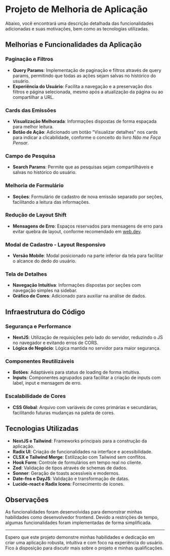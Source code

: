 # Projeto de Melhoria de Aplicação

Abaixo, você encontrará uma descrição detalhada das funcionalidades adicionadas e suas motivações, bem como as tecnologias utilizadas.

## Melhorias e Funcionalidades da Aplicação

### Paginação e Filtros

- **Query Params**: Implementação de paginação e filtros através de query params, permitindo que todas as ações sejam salvas no histórico do usuário.
- **Experiência do Usuário**: Facilita a navegação e a preservação dos filtros e página selecionada, mesmo após a atualização da página ou ao compartilhar a URL.

### Cards das Emissões

- **Visualização Melhorada**: Informações dispostas de forma espaçada para melhor leitura.
- **Botão de Ação**: Adicionado um botão "Visualizar detalhes" nos cards para indicar a clicabilidade, conforme o conceito do livro *Não me Faça Pensar*.

### Campo de Pesquisa

- **Search Params**: Permite que as pesquisas sejam compartilháveis e salvas no histórico do usuário.

### Melhoria de Formulário

- **Seções**: Formulário de cadastro de nova emissão separado por seções, facilitando a leitura das informações.

### Redução de Layout Shift

- **Mensagens de Erro**: Espaços reservados para mensagens de erro para evitar quebra de layout, conforme recomendado em [web.dev](https://web.dev/articles/cls?hl=pt-br).

### Modal de Cadastro - Layout Responsivo

- **Versão Mobile**: Modal posicionado na parte inferior da tela para facilitar o alcance do dedo do usuário.

### Tela de Detalhes

- **Navegação Intuitiva**: Informações dispostas por seções com navegação simples na sidebar.
- **Gráfico de Cores**: Adicionado para auxiliar na análise de dados.

## Infraestrutura do Código

### Segurança e Performance

- **NextJS**: Utilização de requisições pelo lado do servidor, reduzindo o JS no navegador e evitando erros de CORS.
- **Lógica de Negócio**: Lógica mantida no servidor para maior segurança.

### Componentes Reutilizáveis

- **Botões**: Adaptáveis para status de loading de forma intuitiva.
- **Inputs**: Componentes agrupados para facilitar a criação de inputs com label, input e mensagem de erro.

### Escalabilidade de Cores

- **CSS Global**: Arquivo com variáveis de cores primárias e secundárias, facilitando futuras mudanças na paleta de cores.

## Tecnologias Utilizadas

- **NextJS e Tailwind**: Frameworks principais para a construção da aplicação.
- **Radix UI**: Criação de funcionalidades na interface e acessibilidade.
- **CLSX e Tailwind Merge**: Estilização com Tailwind sem conflitos.
- **Hook Form**: Controle de formulários em tempo real no cliente.
- **Zod**: Validação de tipos através de schemas de dados.
- **Sonner**: Geração de toasts acessíveis e modernos.
- **Date-fns e DayJS**: Validação e transformação de datas.
- **Lucide-react e Radix Icons**: Fornecimento de ícones.

## Observações

As funcionalidades foram desenvolvidas para demonstrar minhas habilidades como desenvolvedor frontend. Devido a restrições de tempo, algumas funcionalidades foram implementadas de forma simplificada.

---

Espero que este projeto demonstre minhas habilidades e dedicação em criar uma aplicação robusta, intuitiva e com foco na experiência do usuário. Fico à disposição para discutir mais sobre o projeto e minhas qualificações.
